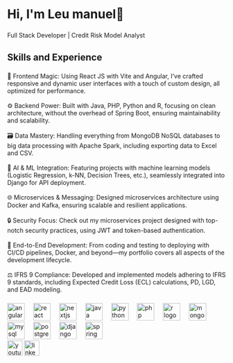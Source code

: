 <h1 align="left">Hi, I'm Leu manuel👋</h1>

###

<p align="left">Full Stack Developer | Credit Risk Model Analyst</p>

###

<h2 align="left">Skills and Experience</h2>

###

<p align="left">🎨 Frontend Magic: Using React JS with Vite and Angular, I’ve crafted responsive and dynamic user interfaces with a touch of custom design, all optimized for performance.<br><br>⚙️ Backend Power: Built with Java, PHP, Python and R, focusing on clean architecture, without the overhead of Spring Boot, ensuring maintainability and scalability.<br><br>🗃️ Data Mastery: Handling everything from MongoDB NoSQL databases to big data processing with Apache Spark, including exporting data to Excel and CSV.<br><br>🤖 AI & ML Integration: Featuring projects with machine learning models (Logistic Regression, k-NN, Decision Trees, etc.), seamlessly integrated into Django for API deployment.<br><br>🌐 Microservices & Messaging: Designed microservices architecture using Docker and Kafka, ensuring scalable and resilient applications.<br><br>🔒 Security Focus: Check out my microservices project designed with top-notch security practices, using JWT and token-based authentication.<br><br>🔄 End-to-End Development: From coding and testing to deploying with CI/CD pipelines, Docker, and beyond—my portfolio covers all aspects of the development lifecycle.<br><br>⚖️ IFRS 9 Compliance: Developed and implemented models adhering to IFRS 9 standards, including Expected Credit Loss (ECL) calculations, PD, LGD, and EAD modeling.</p>

###
<div align="left">
  <img src="https://cdn.jsdelivr.net/gh/devicons/devicon/icons/angularjs/angularjs-original.svg" height="40" alt="angularjs logo"  />
  <img width="12" />
  <img src="https://cdn.jsdelivr.net/gh/devicons/devicon/icons/react/react-original.svg" height="40" alt="react logo"  />
  <img width="12" />
  <img src="https://cdn.jsdelivr.net/gh/devicons/devicon/icons/nextjs/nextjs-original.svg" height="40" alt="nextjs logo"  />
  <img width="12" />
  <img src="https://cdn.jsdelivr.net/gh/devicons/devicon/icons/java/java-original.svg" height="40" alt="java logo"  />
  <img width="12" />
  <img src="https://cdn.jsdelivr.net/gh/devicons/devicon/icons/python/python-original.svg" height="40" alt="python logo"  />
  <img width="12" />
  <img src="https://cdn.jsdelivr.net/gh/devicons/devicon/icons/php/php-original.svg" height="40" alt="php logo"  />
  <img width="12" />
  <img src="https://cdn.jsdelivr.net/gh/devicons/devicon/icons/r/r-original.svg" height="40" alt="r logo"  />
  <img width="12" />
  <img src="https://cdn.jsdelivr.net/gh/devicons/devicon/icons/mongodb/mongodb-original.svg" height="40" alt="mongodb logo"  />
  <img width="12" />
  <img src="https://cdn.jsdelivr.net/gh/devicons/devicon/icons/mysql/mysql-original.svg" height="40" alt="mysql logo"  />
  <img width="12" />
  <img src="https://cdn.jsdelivr.net/gh/devicons/devicon/icons/postgresql/postgresql-original.svg" height="40" alt="postgresql logo"  />
  <img width="12" />
  <img src="https://cdn.jsdelivr.net/gh/devicons/devicon/icons/django/django-plain.svg" height="40" alt="django logo"  />
  <img width="12" />
  <img src="https://cdn.jsdelivr.net/gh/devicons/devicon/icons/spring/spring-original.svg" height="40" alt="spring logo"  />
</div>

<div align="left">
 <a href="https://www.youtube.com/@leua.manuel5180"> <img src="https://img.shields.io/static/v1?message=Youtube&logo=youtube&label=&color=FF0000&logoColor=white&labelColor=&style=for-the-badge" height="35" alt="youtube logo"  /></a>
  <a href="https://www.linkedin.com/in/leu-manuel"><img src="https://img.shields.io/static/v1?message=LinkedIn&logo=linkedin&label=&color=0077B5&logoColor=white&labelColor=&style=for-the-badge" height="35" alt="linkedin logo"  /></a>
</div>

###
